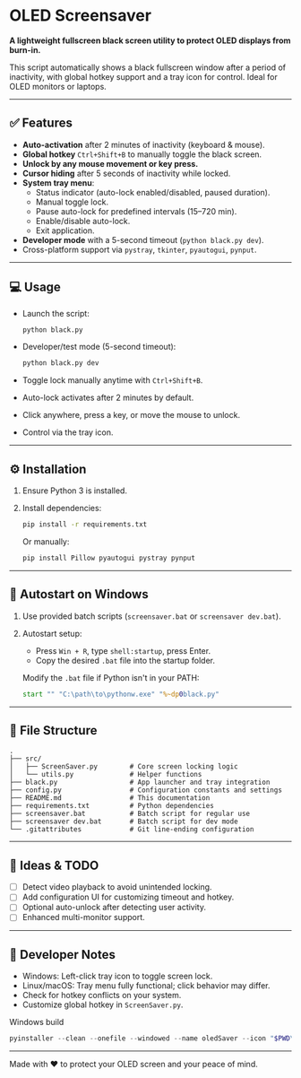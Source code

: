 # OLED Screensaver

**A lightweight fullscreen black screen utility to protect OLED displays from burn-in.**

This script automatically shows a black fullscreen window after a period of inactivity, with global hotkey support and a
tray icon for control. Ideal for OLED monitors or laptops.

---

## ✅ Features

- **Auto-activation** after 2 minutes of inactivity (keyboard & mouse).
- **Global hotkey** `Ctrl+Shift+B` to manually toggle the black screen.
- **Unlock by any mouse movement or key press.**
- **Cursor hiding** after 5 seconds of inactivity while locked.
- **System tray menu**:
    - Status indicator (auto-lock enabled/disabled, paused duration).
    - Manual toggle lock.
    - Pause auto-lock for predefined intervals (15–720 min).
    - Enable/disable auto-lock.
    - Exit application.
- **Developer mode** with a 5-second timeout (`python black.py dev`).
- Cross-platform support via `pystray`, `tkinter`, `pyautogui`, `pynput`.

---

## 💻 Usage

- Launch the script:
  ```bash
  python black.py
  ```

- Developer/test mode (5-second timeout):
  ```bash
  python black.py dev
  ```

- Toggle lock manually anytime with `Ctrl+Shift+B`.
- Auto-lock activates after 2 minutes by default.
- Click anywhere, press a key, or move the mouse to unlock.
- Control via the tray icon.

---

## ⚙️ Installation

1. Ensure Python 3 is installed.
2. Install dependencies:
   ```bash
   pip install -r requirements.txt
   ```

   Or manually:
   ```bash
   pip install Pillow pyautogui pystray pynput
   ```

---

## 🚀 Autostart on Windows

1. Use provided batch scripts (`screensaver.bat` or `screensaver dev.bat`).
2. Autostart setup:
    - Press `Win + R`, type `shell:startup`, press Enter.
    - Copy the desired `.bat` file into the startup folder.

   Modify the `.bat` file if Python isn't in your PATH:
   ```bat
   start "" "C:\path\to\pythonw.exe" "%~dp0black.py"
   ```

---

## 📂 File Structure

```
.
├── src/
│   ├── ScreenSaver.py        # Core screen locking logic
│   └── utils.py              # Helper functions
├── black.py                  # App launcher and tray integration
├── config.py                 # Configuration constants and settings
├── README.md                 # This documentation
├── requirements.txt          # Python dependencies
├── screensaver.bat           # Batch script for regular use
├── screensaver dev.bat       # Batch script for dev mode
└── .gitattributes            # Git line-ending configuration
```

---

## 🧠 Ideas & TODO

- [ ] Detect video playback to avoid unintended locking.
- [ ] Add configuration UI for customizing timeout and hotkey.
- [ ] Optional auto-unlock after detecting user activity.
- [ ] Enhanced multi-monitor support.

---

## 🧪 Developer Notes

- Windows: Left-click tray icon to toggle screen lock.
- Linux/macOS: Tray menu fully functional; click behavior may differ.
- Check for hotkey conflicts on your system.
- Customize global hotkey in `ScreenSaver.py`.

Windows build

```powershell
pyinstaller --clean --onefile --windowed --name oledSaver --icon "$PWD\icon\icon.ico" black.py
```

---

Made with ❤️ to protect your OLED screen and your peace of mind.

